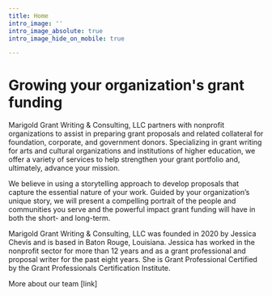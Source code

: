 ```yaml
---
title: Home
intro_image: ''
intro_image_absolute: true
intro_image_hide_on_mobile: true

---
```

# Growing your organization's grant funding

Marigold Grant Writing & Consulting, LLC partners with nonprofit organizations to assist in preparing grant proposals and related collateral for foundation, corporate, and government donors. Specializing in grant writing for arts and cultural organizations and institutions of higher education, we offer a variety of services to help strengthen your grant portfolio and, ultimately, advance your mission.

We believe in using a storytelling approach to develop proposals that capture the essential nature of your work. Guided by your organization’s unique story, we will present a compelling portrait of the people and communities you serve and the powerful impact grant funding will have in both the short- and long-term.

Marigold Grant Writing & Consulting, LLC was founded in 2020 by Jessica Chevis and is based in Baton Rouge, Louisiana. Jessica has worked in the nonprofit sector for more than 12 years and as a grant professional and proposal writer for the past eight years. She is Grant Professional Certified by the Grant Professionals Certification Institute.

More about our team \[link\]
